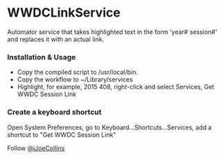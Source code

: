 # WWDCLinkService
Automator service that takes highlighted text in the form 'year# session#' and replaces it with an actual link.

### Installation & Usage
- Copy the compiled script to /usr/local/bin.
- Copy the workflow to ~/Library/services
- Highlight, for example, 2015 408, right-click and select Services, Get WWDC Session Link

### Create a keyboard shortcut
Open System Preferences, go to Keyboard...Shortcuts...Services, add a shortcut to "Get WWDC Session Link"

Follow [@iJoeCollins](https://twitter.com/iJoeCollins)
